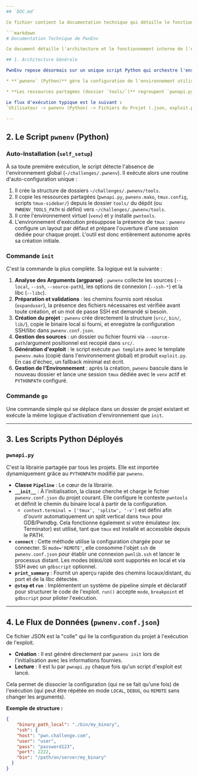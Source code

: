 ```yaml
---
## `DOC.md`

Ce fichier contient la documentation technique qui détaille le fonctionnement interne de l'outil.

```markdown
# Documentation Technique de PwnEnv

Ce document détaille l'architecture et le fonctionnement interne de l'outil `pwnenv`.

## 1. Architecture Générale

PwnEnv repose désormais sur un unique script Python qui orchestre l'ensemble de la chaîne :

* **`pwnenv` (Python)** gère la configuration de l'environnement utilisateur (création/activation du `venv`, changement de répertoire), l'analyse des arguments en ligne de commande et la génération des projets. C'est le point d'entrée unique et la face visible de l'outil.

* **Les ressources partagées (dossier `tools/`)** regroupent `pwnapi.py`, le template `pwnenv.mako`, la configuration tmux et les scripts auxiliaires. Elles sont copiées par `pwnenv` dans `~/challenges/.pwnenv/tools` lors de la première exécution afin d'être accessibles aux exploits.

Le flux d'exécution typique est le suivant :
`Utilisateur -> pwnenv (Python) -> Fichiers du Projet (.json, exploit.py)`

---
```

## 2. Le Script `pwnenv` (Python)

### Auto-Installation (`self_setup`)
À sa toute première exécution, le script détecte l'absence de l'environnement global (`~/challenges/.pwnenv`). Il exécute alors une routine d'auto-configuration unique :
1.  Il crée la structure de dossiers `~/challenges/.pwnenv/tools`.
2.  Il copie les ressources partagées (`pwnapi.py`, `pwnenv.mako`, `tmux.config`, scripts `tmux-sidebar/`) depuis le dossier `tools/` du dépôt (ou `PWNENV_TOOLS_PATH` si défini) vers `~/challenges/.pwnenv/tools`.
3.  Il crée l'environnement virtuel (`venv`) et y installe `pwntools`.
4.  L'environnement d'exécution présuppose la présence de `tmux` : `pwnenv` configure un layout par défaut et prépare l'ouverture d'une session dédiée pour chaque projet.
L'outil est donc entièrement autonome après sa création initiale.

### Commande `init`
C'est la commande la plus complète. Sa logique est la suivante :
1.  **Analyse des Arguments (argparse)** : `pwnenv` collecte les sources (`--local`, `--ssh`, `--source-path`), les options de connexion (`--ssh-*`) et la libc (`--libc`).
2.  **Préparation et validations** : les chemins fournis sont résolus (`expanduser`), la présence des fichiers nécessaires est vérifiée avant toute création, et un mot de passe SSH est demandé si besoin.
3.  **Création du projet** : `pwnenv` crée directement la structure (`src/`, `bin/`, `lib/`), copie le binaire local si fourni, et enregistre la configuration SSH/libc dans `pwnenv.conf.json`.
4.  **Gestion des sources** : un dossier ou fichier fourni via `--source-path`/argument positionnel est recopié dans `src/`.
5.  **Génération d'exploit** : le script exécute `pwn template` avec le template `pwnenv.mako` (copié dans l'environnement global) et produit `exploit.py`. En cas d'échec, un fallback minimal est écrit.
6.  **Gestion de l'Environnement** : après la création, `pwnenv` bascule dans le nouveau dossier et lance une session `tmux` dédiée avec le `venv` actif et `PYTHONPATH` configuré.

### Commande `go`
Une commande simple qui se déplace dans un dossier de projet existant et exécute la même logique d'activation d'environnement que `init`.

---
## 3. Les Scripts Python Déployés

### `pwnapi.py`
C'est la librairie partagée par tous les projets. Elle est importée dynamiquement grâce au `PYTHONPATH` modifié par `pwnenv`.
* **Classe `Pipeline`** : Le cœur de la librairie.
* **`__init__`** : À l'initialisation, la classe cherche et charge le fichier `pwnenv.conf.json` du projet courant. Elle configure le contexte `pwntools` et définit le chemin du binaire local à partir de la configuration.
  * `context.terminal = ['tmux', 'splitw', '-v']` est défini afin d'ouvrir automatiquement un split vertical dans `tmux` pour GDB/Pwndbg. Cela fonctionne également si votre émulateur (ex: Terminator) est utilisé, tant que `tmux` est installé et accessible depuis le PATH.
* **`connect`** : Cette méthode utilise la configuration chargée pour se connecter. Si `mode='REMOTE'`, elle consomme l'objet `ssh` de `pwnenv.conf.json` pour établir une connexion `pwnlib.ssh` et lancer le processus distant. Les modes `DEBUG`/`GDB` sont supportés en local et via SSH avec un `gdbscript` optionnel.
* **`print_summary`** : Fournit un aperçu rapide des chemins locaux/distant, du port et de la libc détectée.
* **`@step` et `run`** : Implémentent un système de pipeline simple et déclaratif pour structurer le code de l'exploit. `run()` accepte `mode`, `breakpoint` et `gdbscript` pour piloter l'exécution.

---
## 4. Le Flux de Données (`pwnenv.conf.json`)

Ce fichier JSON est la "colle" qui lie la configuration du projet à l'exécution de l'exploit.

* **Création** : Il est généré directement par `pwnenv init` lors de l'initialisation avec les informations fournies.
* **Lecture** : Il est lu par `pwnapi.py` chaque fois qu'un script d'exploit est lancé.

Cela permet de dissocier la configuration (qui ne se fait qu'une fois) de l'exécution (qui peut être répétée en mode `LOCAL`, `DEBUG`, ou `REMOTE` sans changer les arguments).

**Exemple de structure :**
```json
{
    "binary_path_local": "./bin/my_binary",
    "ssh": {
    "host": "pwn.challenge.com",
    "user": "user",
    "pass": "password123",
    "port": 2222,
    "bin": "/path/on/server/my_binary"
  }
}